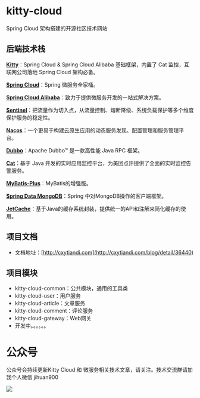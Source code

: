 # kitty-cloud
Spring Cloud 架构搭建的开源社区技术网站


## 后端技术栈

**[Kitty](https://github.com/yinjihuan/kitty)**：Spring Cloud & Spring Cloud Alibaba 基础框架，内置了 Cat 监控，互联网公司落地 Spring Cloud 架构必备。

**[Spring Cloud](https://spring.io/projects/spring-cloud)**：Spring 微服务全家桶。

**[Spring Cloud Alibaba](https://github.com/alibaba/spring-cloud-alibaba)**：致力于提供微服务开发的一站式解决方案。

**[Sentinel](https://github.com/alibaba/Sentinel)**：把流量作为切入点，从流量控制、熔断降级、系统负载保护等多个维度保护服务的稳定性。

**[Nacos](https://github.com/alibaba/Nacos)**：一个更易于构建云原生应用的动态服务发现、配置管理和服务管理平台。

**[Dubbo](https://github.com/apache/dubbo)**：Apache Dubbo™ 是一款高性能 Java RPC 框架。

**[Cat](https://github.com/dianping/cat)**：基于 Java 开发的实时应用监控平台，为美团点评提供了全面的实时监控告警服务。

**[MyBatis-Plus](https://mp.baomidou.com)**：MyBatis的增强版。

**[Spring Data MongoDB](https://spring.io/projects/spring-data-mongodb)**：Spring 中对MongoDB操作的客户端框架。

**[JetCache](https://github.com/alibaba/jetcache)**：基于Java的缓存系统封装，提供统一的API和注解来简化缓存的使用。

## 项目文档

* 文档地址：[http://cxytiandi.com](http://cxytiandi.com/blog/detail/36440)

## 项目模块

* kitty-cloud-common：公共模块，通用的工具类
* kitty-cloud-user：用户服务
* kitty-cloud-article：文章服务
* kitty-cloud-comment：评论服务
* kitty-cloud-gateway：Web网关
* 开发中。。。。。。

# 公众号

公众号会持续更新Kitty Cloud 和 微服务相关技术文章，请关注。技术交流群请加我个人微信 jihuan900

![](http://file.cxytiandi.com/2685774-17a60e1ead7fd232.png)

